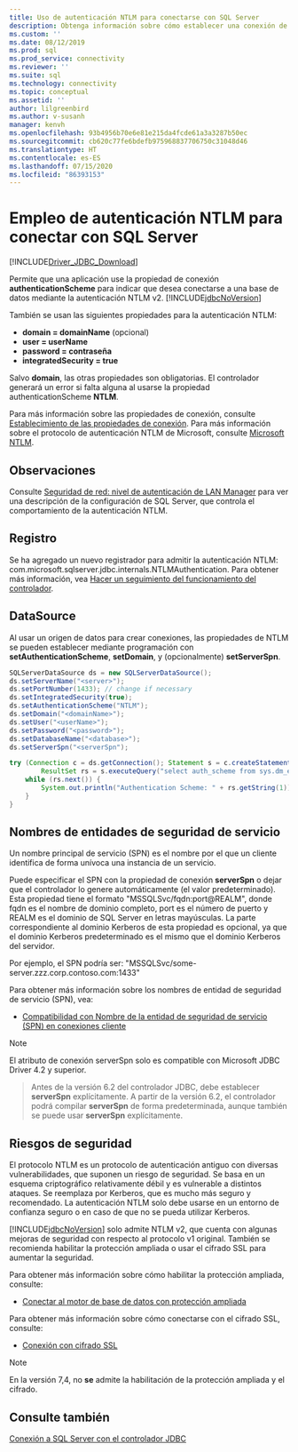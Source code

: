 ```yaml
---
title: Uso de autenticación NTLM para conectarse con SQL Server
description: Obtenga información sobre cómo establecer una conexión de base de datos SQL mediante la autenticación NTLM con el controlador JDBC.
ms.custom: ''
ms.date: 08/12/2019
ms.prod: sql
ms.prod_service: connectivity
ms.reviewer: ''
ms.suite: sql
ms.technology: connectivity
ms.topic: conceptual
ms.assetid: ''
author: lilgreenbird
ms.author: v-susanh
manager: kenvh
ms.openlocfilehash: 93b4956b70e6e81e215da4fcde61a3a3287b50ec
ms.sourcegitcommit: cb620c77fe6bdefb975968837706750c31048d46
ms.translationtype: HT
ms.contentlocale: es-ES
ms.lasthandoff: 07/15/2020
ms.locfileid: "86393153"
---
```

# <a name="using-ntlm-authentication-to-connect-to-sql-server"></a>Empleo de autenticación NTLM para conectar con SQL Server

[!INCLUDE[Driver_JDBC_Download](../../includes/driver_jdbc_download.md)]

Permite que una aplicación use la propiedad de conexión **authenticationScheme** para indicar que desea conectarse a una base de datos mediante la autenticación NTLM v2. [!INCLUDE[jdbcNoVersion](../../includes/jdbcnoversion_md.md)] 

También se usan las siguientes propiedades para la autenticación NTLM:

- **domain = domainName** (opcional)
- **user = userName**
- **password = contraseña**
- **integratedSecurity = true**

Salvo **domain**, las otras propiedades son obligatorias. El controlador generará un error si falta alguna al usarse la propiedad authenticationScheme **NTLM**. 

Para más información sobre las propiedades de conexión, consulte [Establecimiento de las propiedades de conexión](../../connect/jdbc/setting-the-connection-properties.md). Para más información sobre el protocolo de autenticación NTLM de Microsoft, consulte [Microsoft NTLM](https://docs.microsoft.com/windows/desktop/SecAuthN/microsoft-ntlm).

## <a name="remarks"></a>Observaciones

Consulte [Seguridad de red: nivel de autenticación de LAN Manager](https://docs.microsoft.com/windows/security/threat-protection/security-policy-settings/network-security-lan-manager-authentication-level) para ver una descripción de la configuración de SQL Server, que controla el comportamiento de la autenticación NTLM. 

## <a name="logging"></a>Registro

Se ha agregado un nuevo registrador para admitir la autenticación NTLM: com.microsoft.sqlserver.jdbc.internals.NTLMAuthentication. Para obtener más información, vea [Hacer un seguimiento del funcionamiento del controlador](../../connect/jdbc/tracing-driver-operation.md).

## <a name="datasource"></a>DataSource

Al usar un origen de datos para crear conexiones, las propiedades de NTLM se pueden establecer mediante programación con **setAuthenticationScheme**, **setDomain**, y (opcionalmente) **setServerSpn**.

```java
SQLServerDataSource ds = new SQLServerDataSource();
ds.setServerName("<server>");
ds.setPortNumber(1433); // change if necessary
ds.setIntegratedSecurity(true);
ds.setAuthenticationScheme("NTLM");
ds.setDomain("<domainName>");
ds.setUser("<userName>");
ds.setPassword("<password>");
ds.setDatabaseName("<database>");
ds.setServerSpn("<serverSpn");

try (Connection c = ds.getConnection(); Statement s = c.createStatement();
        ResultSet rs = s.executeQuery("select auth_scheme from sys.dm_exec_connections where session_id=@@spid")) {
    while (rs.next()) {
        System.out.println("Authentication Scheme: " + rs.getString(1));
    }
}
```

## <a name="service-principal-names"></a>Nombres de entidades de seguridad de servicio

Un nombre principal de servicio (SPN) es el nombre por el que un cliente identifica de forma unívoca una instancia de un servicio.

Puede especificar el SPN con la propiedad de conexión **serverSpn** o dejar que el controlador lo genere automáticamente (el valor predeterminado). Esta propiedad tiene el formato "MSSQLSvc/fqdn:port\@REALM", donde fqdn es el nombre de dominio completo, port es el número de puerto y REALM es el dominio de SQL Server en letras mayúsculas. La parte correspondiente al dominio Kerberos de esta propiedad es opcional, ya que el dominio Kerberos predeterminado es el mismo que el dominio Kerberos del servidor.

Por ejemplo, el SPN podría ser: "MSSQLSvc/some-server.zzz.corp.contoso.com:1433"

Para obtener más información sobre los nombres de entidad de seguridad de servicio (SPN), vea:

- [Compatibilidad con Nombre de la entidad de seguridad de servicio (SPN) en conexiones cliente](https://docs.microsoft.com/sql/relational-databases/native-client/features/service-principal-name-spn-support-in-client-connections?view=sql-server-2017)

> [!NOTE]  
> El atributo de conexión serverSpn solo es compatible con Microsoft JDBC Driver 4.2 y superior.

> Antes de la versión 6.2 del controlador JDBC, debe establecer **serverSpn** explícitamente. A partir de la versión 6.2, el controlador podrá compilar **serverSpn** de forma predeterminada, aunque también se puede usar **serverSpn** explícitamente.

## <a name="security-risks"></a>Riesgos de seguridad

El protocolo NTLM es un protocolo de autenticación antiguo con diversas vulnerabilidades, que suponen un riesgo de seguridad. Se basa en un esquema criptográfico relativamente débil y es vulnerable a distintos ataques. Se reemplaza por Kerberos, que es mucho más seguro y recomendado. La autenticación NTLM solo debe usarse en un entorno de confianza seguro o en caso de que no se pueda utilizar Kerberos.

[!INCLUDE[jdbcNoVersion](../../includes/jdbcnoversion_md.md)] solo admite NTLM v2, que cuenta con algunas mejoras de seguridad con respecto al protocolo v1 original. También se recomienda habilitar la protección ampliada o usar el cifrado SSL para aumentar la seguridad. 

Para obtener más información sobre cómo habilitar la protección ampliada, consulte:

- [Conectar al motor de base de datos con protección ampliada](../../database-engine/configure-windows/connect-to-the-database-engine-using-extended-protection.md)

Para obtener más información sobre cómo conectarse con el cifrado SSL, consulte:

- [Conexión con cifrado SSL](../../connect/jdbc/connecting-with-ssl-encryption.md)

> [!NOTE]
> En la versión 7,4, no **se** admite la habilitación de la protección ampliada y el cifrado.

## <a name="see-also"></a>Consulte también

[Conexión a SQL Server con el controlador JDBC](../../connect/jdbc/connecting-to-sql-server-with-the-jdbc-driver.md)
